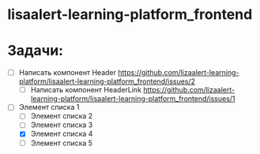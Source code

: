 # lisaalert-learning-platform_frontend

# Задачи:
- [ ] Написать компонент Header https://github.com/lizaalert-learning-platform/lisaalert-learning-platform_frontend/issues/2
  - [ ] Написать компонент HeaderLink https://github.com/lizaalert-learning-platform/lisaalert-learning-platform_frontend/issues/1
- [ ] Элемент списка 1
  - [ ] Элемент списка 2
  - [ ] Элемент списка 3 
  - [x] Элемент списка 4
  - [ ] Элемент списка 5
